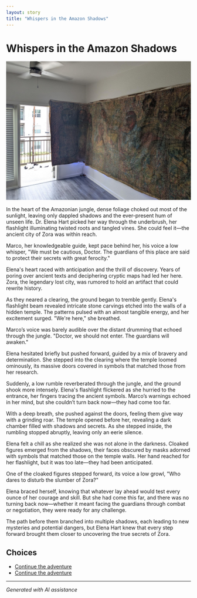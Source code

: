 ```yaml
---
layout: story
title: "Whispers in the Amazon Shadows"
---
```


# Whispers in the Amazon Shadows

![Whispers in the Amazon Shadows](../input_images/476485893_1141800154331157_7662562200996339651_n.jpg)

In the heart of the Amazonian jungle, dense foliage choked out most of the sunlight, leaving only dappled shadows and the ever-present hum of unseen life. Dr. Elena Hart picked her way through the underbrush, her flashlight illuminating twisted roots and tangled vines. She could feel it—the ancient city of Zora was within reach.

Marco, her knowledgeable guide, kept pace behind her, his voice a low whisper, "We must be cautious, Doctor. The guardians of this place are said to protect their secrets with great ferocity."

Elena's heart raced with anticipation and the thrill of discovery. Years of poring over ancient texts and deciphering cryptic maps had led her here. Zora, the legendary lost city, was rumored to hold an artifact that could rewrite history.

As they neared a clearing, the ground began to tremble gently. Elena's flashlight beam revealed intricate stone carvings etched into the walls of a hidden temple. The patterns pulsed with an almost tangible energy, and her excitement surged. "We're here," she breathed.

Marco’s voice was barely audible over the distant drumming that echoed through the jungle. "Doctor, we should not enter. The guardians will awaken."

Elena hesitated briefly but pushed forward, guided by a mix of bravery and determination. She stepped into the clearing where the temple loomed ominously, its massive doors covered in symbols that matched those from her research.

Suddenly, a low rumble reverberated through the jungle, and the ground shook more intensely. Elena's flashlight flickered as she hurried to the entrance, her fingers tracing the ancient symbols. Marco’s warnings echoed in her mind, but she couldn’t turn back now—they had come too far.

With a deep breath, she pushed against the doors, feeling them give way with a grinding roar. The temple opened before her, revealing a dark chamber filled with shadows and secrets. As she stepped inside, the rumbling stopped abruptly, leaving only an eerie silence.

Elena felt a chill as she realized she was not alone in the darkness. Cloaked figures emerged from the shadows, their faces obscured by masks adorned with symbols that matched those on the temple walls. Her hand reached for her flashlight, but it was too late—they had been anticipated.

One of the cloaked figures stepped forward, its voice a low growl, "Who dares to disturb the slumber of Zora?"

Elena braced herself, knowing that whatever lay ahead would test every ounce of her courage and skill. But she had come this far, and there was no turning back now—whether it meant facing the guardians through combat or negotiation, they were ready for any challenge.

The path before them branched into multiple shadows, each leading to new mysteries and potential dangers, but Elena Hart knew that every step forward brought them closer to uncovering the true secrets of Zora.


## Choices

* [Continue the adventure](./476485484_1684131429201363_7550930141077594240_n.md)
* [Continue the adventure](./20221013_174915.md)


---
*Generated with AI assistance*
